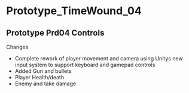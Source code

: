 # Prototype_TimeWound_04
 Prototype Prd04
 Controls
 -
 Changes
 - Complete rework of player movement and camera using Unitys new input system to support keyboard and gamepad controls
 - Added Gun and bullets 
 - Player Health/death
 - Enemy and take damage 
